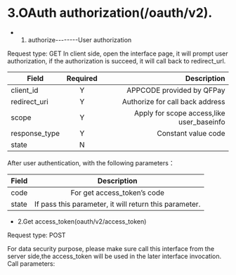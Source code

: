 #  3.OAuth authorization(/oauth/v2).
+ 1. authorize--------User authorization

Request type: GET
In client side, open the interface page, it will prompt user authorization, if the authorization is succeed, it will call back to redirect_url.

|Field|Required|Description|
| ------------- |:-------------:| ---------:|
|client_id  |Y|APPCODE provided by QFPay |
|redirect_uri  |Y|Authorize for call back address  |
| scope |Y|Apply for scope access,like user_baseinfo |
| response_type |Y|Constant value code |
|state|N||User-defined value,it will return the call-back address.|

After user authentication, with the following parameters：

|Field|Description|
| ------------- |:-------------:|
|code  |For get access_token’s code|
|state  |If pass this parameter, it will return this parameter.|

+ 2.Get access_token(oauth/v2/access_token)

Request type: POST

For data security purpose, please make sure call this interface from the server side,the access_token will be used in the later interface invocation.
Call parameters:

